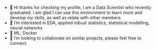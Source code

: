 - 👋 Hi thanks for checking my profile, I am a Data Scientist who recently graduated. I am glad I can use this environment to learn more and develop my skills, as well as relate with other members.
- 👀 I’m interested in EDA, applied robust statistics, statistical modelling, neural networks
- 🌱 ML, Docker
- 💞️ I’m looking to collaborate on similar projects, please feel free to connect.


<!---
ormigi/ormigi is a ✨ special ✨ repository because its `README.md` (this file) appears on your GitHub profile.
You can click the Preview link to take a look at your changes.
--->
